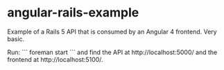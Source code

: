 # angular-rails-example

Example of a Rails 5 API that is consumed by an Angular 4 frontend. Very basic.

Run:
´´´
foreman start
´´´
and find the API at http://localhost:5000/ and the frontend at http://localhost:5100/.
